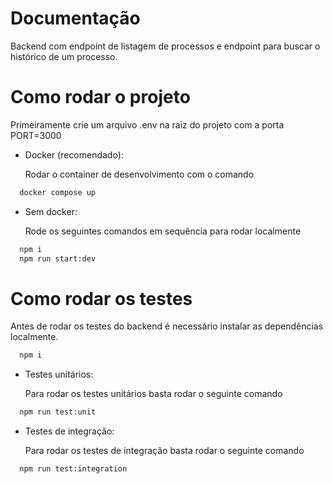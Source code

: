 # Documentação

Backend com endpoint de listagem de processos e endpoint para buscar o histórico de um processo.

# Como rodar o projeto

Primeiramente crie um arquivo .env na raiz do projeto com a porta PORT=3000

- Docker (recomendado):

  Rodar o container de desenvolvimento com o comando

```bash
  docker compose up
```

- Sem docker:

  Rode os seguintes comandos em sequência para rodar localmente

```bash
  npm i
  npm run start:dev
```

# Como rodar os testes

Antes de rodar os testes do backend é necessário instalar as dependências localmente.

```bash
  npm i
```

- Testes unitários:

  Para rodar os testes unitários basta rodar o seguinte comando

```bash
  npm run test:unit
```

- Testes de integração:

  Para rodar os testes de integração basta rodar o seguinte comando

```bash
  npm run test:integration
```
